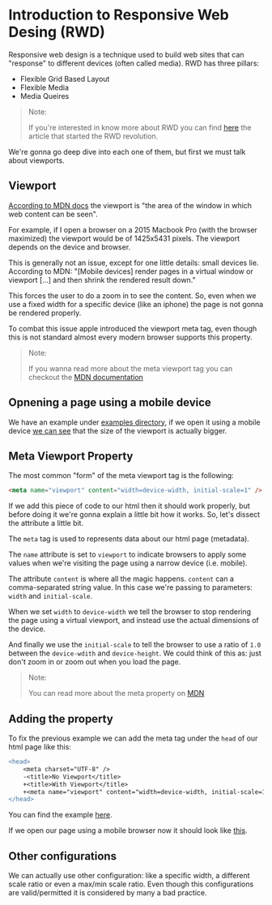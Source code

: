 # Introduction to Responsive Web Desing (RWD)

Responsive web design is a technique used to build web sites that can "response" to different devices (often called media). RWD has three pillars:

- Flexible Grid Based Layout
- Flexible Media
- Media Queires

> Note:
>
> If you're interested in know more about RWD you can find [here](https://alistapart.com/article/responsive-web-design/) the article that started the RWD revolution.

We're gonna go deep dive into each one of them, but first we must talk about viewports.

## Viewport

[According to MDN docs](https://developer.mozilla.org/en-US/docs/Mozilla/Mobile/Viewport_meta_tag) the viewport is "the area of the window in which web content can be seen".

For example, if I open a browser on a 2015 Macbook Pro (with the browser maximized) the viewport would be of 1425x5431 pixels. The viewport depends on the device and browser.

This is generally not an issue, except for one little details: small devices lie. According to MDN: "[Mobile devices] render pages in a virtual window or viewport [...] and then shrink the rendered result down."

This forces the user to do a zoom in to see the content. So, even when we use a fixed width for a specific device (like an iphone) the page is not gonna be rendered properly.

To combat this issue apple introduced the viewport meta tag, even though this is not standard almost every modern browser supports this property.

> Note:
>
> If you wanna read more about the meta viewport tag you can checkout the [MDN documentation](https://developer.mozilla.org/en-US/docs/Mozilla/Mobile/Viewport_meta_tag)

## Opnening a page using a mobile device

We have an example under [examples directory](examples/001-no-vieport.html), if we open it using a mobile device [we can see](screenshots/001-no-viewport.png) that the size of the viewport is actually bigger.

## Meta Viewport Property

The most common "form" of the meta viewport tag is the following:

```html
<meta name="viewport" content="width=device-width, initial-scale=1" />
```

If we add this piece of code to our html then it should work properly, but before doing it we're gonna explain a little bit how it works. So, let's dissect the attribute a little bit.

The `meta` tag is used to represents data about our html page (metadata).

The `name` attribute is set to `viewport` to indicate browsers to apply some values when we're visiting the page using a narrow device (i.e. mobile).

The attribute `content` is where all the magic happens. `content` can a comma-separated string value. In this case we're passing to parameters: `width` and `initial-scale`.

When we set `width` to `device-width` we tell the browser to stop rendering the page using a virtual viewport, and instead use the actual dimensions of the device.

And finally we use the `initial-scale` to tell the browser to use a ratio of `1.0` between the `device-wdith` and `device-height`. We could think of this as: just don't zoom in or zoom out when you load the page.

> Note:
>
> You can read more about the meta property on [MDN](https://developer.mozilla.org/en-US/docs/Web/HTML/Element/meta)

## Adding the property

To fix the previous example we can add the meta tag under the `head` of our html page like this:

```diff
<head>
    <meta charset="UTF-8" />
    -<title>No Viewport</title>
    +<title>With Viewport</title>
    +<meta name="viewport" content="width=device-width, initial-scale=1" />
</head>
```

You can find the example [here](examples/002-with-viewport.html).

If we open our page using a mobile browser now it should look like [this](screenshots/002-with-viewport.png).

## Other configurations

We can actually use other configuration: like a specific width, a different scale ratio or even a max/min scale ratio. Even though this configurations are valid/permitted it is considered by many a bad practice.
